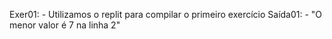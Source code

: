 Exer01: - Utilizamos o replit para compilar o primeiro exercício
Saída01: - "O menor valor é 7 na linha 2"
